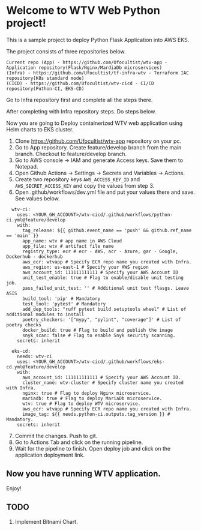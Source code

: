 
# Welcome to WTV Web Python project!

This is a sample project to deploy Python Flask Application into AWS EKS.

The project consists of three repositories below.

```
Current repo (App) - https://github.com/Ufocultist/wtv-app - Application repository(Flask/Nginx/MardiaDb microservices)
(Infra) - https://github.com/Ufocultist/tf-infra-wtv - Terraform IAC repository(K8s standard mode)
(CICD) - https://github.com/Ufocultist/wtv-cicd - CI/CD repository(Puthon-CI, EKS-CD)
```
Go to Infra repository first and complete all the steps there.

After completing with Infra repository steps. Do steps below.

Now you are going to Deploy containerized WTV web application using Helm charts to EKS cluster.
1. Clone https://github.com/Ufocultist/wtv-app repository on your pc.
2. Go to App repository. Create feature/develop branch from the main branch. Checkout to feature/develop branch.
3. Go to AWS console -> IAM and generate Access keys. Save them to Notepad.
4. Open Github Actions -> Settings -> Secrets and Variables -> Actions.
5. Create two repository keys `AWS_ACCESS_KEY_ID` and `AWS_SECRET_ACCESS_KEY` and copy the values from step 3.
6. Open .github/workflows/dev.yml file and put your values there and save. See values below.

```
  wtv-ci:
    uses: <YOUR_GH_ACCOUNT>/wtv-cicd/.github/workflows/python-ci.yml@feature/develop
    with:
      tag_release: ${{ github.event_name == 'push' && github.ref_name == 'main' }}
      app_name: wtv # app name in AWS Cloud
      app_file: wtv # artifact file name
      registry_type: ecr # ecr - AWS, acr - Azure, gar - Google, Dockerhub - dockerhub
      aws_ecr: wtvapp # Specify ECR repo name you created with Infra.
      aws_region: us-east-1 # Specify your AWS region
      aws_account_id: 111111111111 # Specify your AWS Account ID
      unit_test_enable: true # Flag to enable/disable unit testing job.
      pass_failed_unit_test: '' # Additional unit test flasgs. Leave ASIS
      build_tool: 'pip' # Mandatory
      test_tool: 'pytest' # Mandatory
      add_dep_tools: "ruff pytest build setuptools wheel" # List of additional modules to install
      poetry_checkers: '["mypy", "pylint", "coverage"]' # List of poetry checks
      docker_build: true # Flag to build and publish the image
      snyk_scan: false # Flag to enable Snyk security scanning.
    secrets: inherit

  eks-cd:
    needs: wtv-ci
    uses: <YOUR_GH_ACCOUNT>/wtv-cicd/.github/workflows/eks-cd.yml@feature/develop
    with:
      aws_account_id: 111111111111 # Specify your AWS Account ID.
      cluster_name: wtv-cluster # Specify cluster name you created with Infra.
      nginx: true # Flag to deploy Nginx microservice.
      mariadb: true # Flag to deploy MariaDb microservice.
      wtv: true # Flag to deploy WTV microservice.
      aws_ecr: wtvapp # Specify ECR repo name you created with Infra.
      image_tag: ${{ needs.python-ci.outputs.tag_version }} # Mandatory.
    secrets: inherit
```

7. Commit the changes. Push to git.
8. Go to Actions Tab and click on the running pipeline.
9. Wait for the pipeline to finish. Open deploy job and click on the application deployment link.

## Now you have running WTV application.

Enjoy!

## TODO
1. Implement Bitnami Chart.
